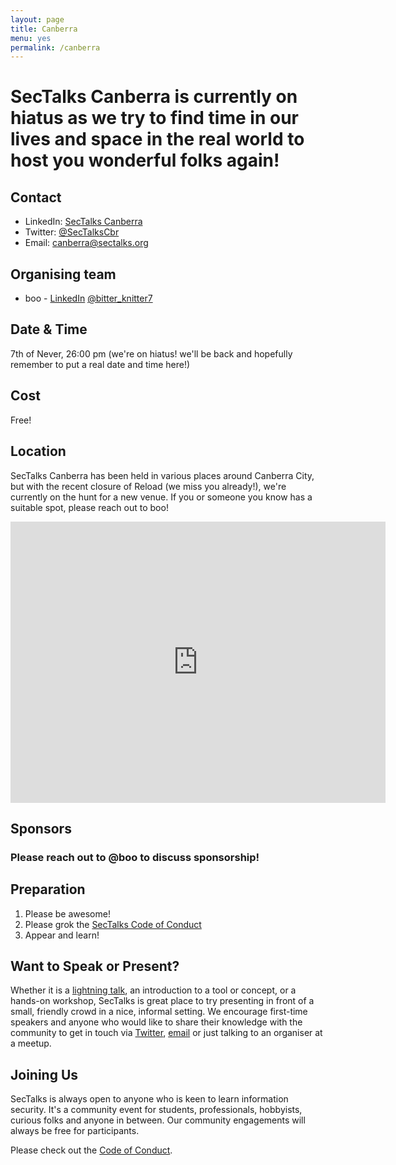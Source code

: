 ```yaml
---
layout: page
title: Canberra 
menu: yes
permalink: /canberra
---
```



# SecTalks Canberra is currently on hiatus as we try to find time in our lives and space in the real world to host you wonderful folks again!

## Contact 

* LinkedIn: [SecTalks Canberra](https://www.linkedin.com/company/sectalks-canberra)
* Twitter: [@SecTalksCbr](https://twitter.com/sectalkscbr)
* Email: [canberra@sectalks.org](mailto:canberra@sectalks.org)

## Organising team 

* boo - [LinkedIn](https://www.linkedin.com/in/boo-brianna-gladman) [@bitter_knitter7](https://twitter.com/bitter_knitter7)

## Date & Time 

7th of Never, 26:00 pm (we're on hiatus! we'll be back and hopefully remember to put a real date and time here!)

## Cost

Free!

## Location 

SecTalks Canberra has been held in various places around Canberra City, but with the recent closure of Reload (we miss you already!), we're currently on the hunt for a new venue. If you or someone you know has a suitable spot, please reach out to boo!

<iframe src="https://www.google.com/maps/embed?pb=!1m18!1m12!1m3!1d814.2698470101196!2d149.1284542499129!3d-35.27915239541653!2m3!1f0!2f0!3f0!3m2!1i1024!2i768!4f13.1!3m3!1m2!1s0x6b164d2635d515ef%3A0x6637b50ab5d1ccd1!2sToken%20Arcade%20and%20Kitchen!5e0!3m2!1sen!2sau!4v1676766231758!5m2!1sen!2sau" width="600" height="450" style="border:0;" allowfullscreen="" loading="lazy" referrerpolicy="no-referrer-when-downgrade"></iframe>

## Sponsors

### Please reach out to @boo to discuss sponsorship!

## Preparation

1. Please be awesome!
2. Please grok the [SecTalks Code of Conduct]({{site.baseurl}}/coc/)
3. Appear and learn!

## Want to Speak or Present?

Whether it is a [lightning talk](https://en.wikipedia.org/wiki/Lightning_talk), an introduction to a tool or concept, or a hands-on workshop, SecTalks is great place to try presenting in front of a small, friendly crowd in a nice, informal setting. We encourage first-time speakers and anyone who would like to share their knowledge with the community to get in touch via [Twitter](https://twitter.com/SecTalksCbr), [email](mailto:canberra@sectalks.org) or just talking to an organiser at a meetup.

## Joining Us

SecTalks is always open to anyone who is keen to learn information security. It's a community event for students, professionals, hobbyists, curious folks and anyone in between. Our community engagements will always be free for participants. 

Please check out the [Code of Conduct]({{site.baseurl}}/coc/).
